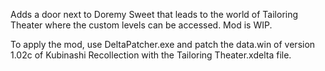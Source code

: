 Adds a door next to Doremy Sweet that leads to the world of Tailoring Theater where the custom levels can be accessed. Mod is WIP.

To apply the mod, use DeltaPatcher.exe and patch the data.win of version 1.02c of Kubinashi Recollection with the Tailoring Theater.xdelta file.